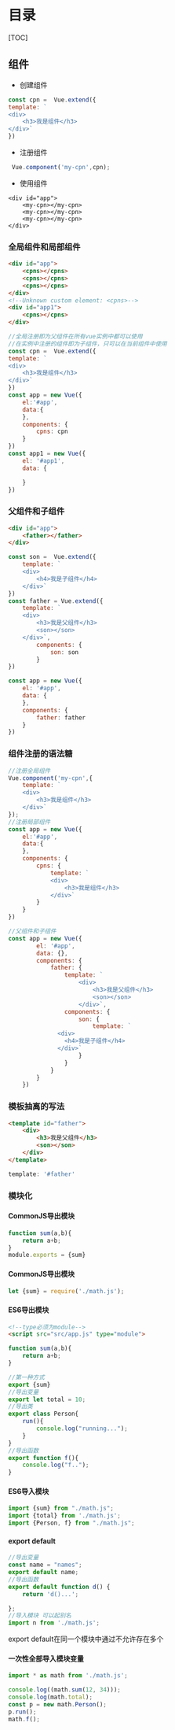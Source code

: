 # 目录

[TOC]

## 组件

- 创建组件

```javascript
const cpn =  Vue.extend({
template: `
<div>
    <h3>我是组件</h3>     
</div>`
})
```

- 注册组件

```javascript
 Vue.component('my-cpn',cpn);
```

- 使用组件

```vue
<div id="app">
    <my-cpn></my-cpn>
    <my-cpn></my-cpn>
    <my-cpn></my-cpn>
</div>
```

### 全局组件和局部组件

```html
<div id="app">
    <cpns></cpns>
    <cpns></cpns>
    <cpns></cpns>
</div>
<!--Unknown custom element: <cpns>-->
<div id="app1">
    <cpns></cpns>
</div>
```

```javascript
//全局注册即为父组件在所有vue实例中都可以使用
//在实例中注册的组件即为子组件，只可以在当前组件中使用
const cpn =  Vue.extend({
template: `
<div>
    <h3>我是组件</h3>     
</div>`
})
const app = new Vue({
	el:'#app',
	data:{
	},
	components: {
		cpns: cpn
    }
})
const app1 = new Vue({
    el: '#app1',
    data: {

    }
})
```

### 父组件和子组件

```html
<div id="app">
    <father></father>
</div>
```

```javascript
const son =  Vue.extend({
    template: `
    <div>
    	<h4>我是子组件</h4>
    </div>`
})
const father = Vue.extend({
    template: `
    <div>
    	<h3>我是父组件</h3>
    	<son></son>        
    </div>`,
        components: {
            son: son
        }
})

const app = new Vue({
    el: '#app',
    data: {
    },
    components: {
        father: father
    }
})
```

### 组件注册的语法糖

```javascript
//注册全局组件
Vue.component('my-cpn',{
    template: `
    <div>
        <h3>我是组件</h3>     
    </div>`
});
//注册局部组件
const app = new Vue({
	el:'#app',
	data:{
	},
	components: {
		cpns: {
            template: `
            <div>
                <h3>我是组件</h3>     
            </div>`
        }
    }
})
```

```javascript
//父组件和子组件 
const app = new Vue({
        el: '#app',
        data: {},
        components: {
            father: {
                template: `
                    <div>
                        <h3>我是父组件</h3>
                        <son></son>
                    </div>`,
                components: {
                    son: {
                        template: `
              <div>
                <h4>我是子组件</h4>
              </div>`
                    }
                }
            }
        }
    })
```

### 模板抽离的写法

```html
<template id="father">
    <div>
        <h3>我是父组件</h3>
        <son></son>
    </div>
</template>
```

```javascript
template: '#father'
```

### 模块化

#### CommonJS导出模块

```javascript
function sum(a,b){
    return a+b;
}
module.exports = {sum}
```

#### CommonJS导出模块

```javascript
let {sum} = require('./math.js');
```

#### ES6导出模块

```html
<!--type必须为module-->
<script src="src/app.js" type="module">
```

```javascript
function sum(a,b){
    return a+b;
}

//第一种方式
export {sum}
//导出变量
export let total = 10;
//导出类
export class Person{
    run(){
        console.log("running...");
    }
}
//导出函数
export function f(){
    console.log("f..");
}
```

#### ES6导入模块

```javascript
import {sum} from "./math.js";
import {total} from './math.js';
import {Person, f} from "./math.js";
```

#### export default

```javascript
//导出变量
const name = "names";
export default name;
//导出函数
export default function d() {
    return 'd()...';

};
//导入模块 可以起别名
import n from './math.js';
```

export default在同一个模块中通过不允许存在多个

#### 一次性全部导入模块变量

```javascript
import * as math from './math.js';
```

```javascript
console.log((math.sum(12, 34)));
console.log(math.total);
const p = new math.Person();
p.run();
math.f();
```

